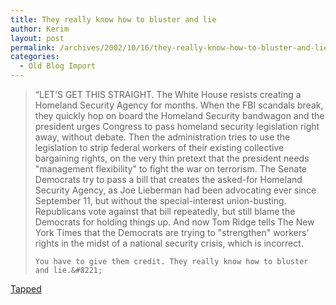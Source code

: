 ```yaml
---
title: They really know how to bluster and lie
author: Kerim
layout: post
permalink: /archives/2002/10/16/they-really-know-how-to-bluster-and-lie/
categories:
  - Old Blog Import
---
```


>   &#8220;LET&#8217;S GET THIS STRAIGHT. The White House resists creating a Homeland Security Agency for months. When the FBI scandals break, they quickly hop on board the Homeland Security bandwagon and the president urges Congress to pass homeland security legislation right away, without debate. Then the administration tries to use the legislation to strip federal workers of their existing collective bargaining rights, on the very thin pretext that the president needs "management flexibility" to fight the war on terrorism. The Senate Democrats try to pass a bill that creates the asked-for Homeland Security Agency, as Joe Lieberman had been advocating ever since September 11, but without the special-interest union-busting. Republicans vote against that bill repeatedly, but still blame the Democrats for holding things up. And now Tom Ridge tells The New York Times that the Democrats are trying to "strengthen" workers&#8217; rights in the midst of a national security crisis, which is incorrect. 
>   
>   
>     You have to give them credit. They really know how to bluster and lie.&#8221;
>   


<a href="http://www.prospect.org/webfeatures/2002/09/tapped-s-10-15.html#1200pmhomeland" onclick="_gaq.push(['_trackEvent', 'outbound-article', 'http://www.prospect.org/webfeatures/2002/09/tapped-s-10-15.html#1200pmhomeland', 'Tapped']);" >Tapped</a>

